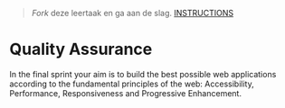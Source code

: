 > _Fork_ deze leertaak en ga aan de slag.
> [INSTRUCTIONS](https://github.com/fdnd-task/final-sprint-quality-assurance/blob/main/docs/INSTRUCTIONS.md)


# Quality Assurance
In the final sprint your aim is to build the best possible web applications according to the fundamental principles of the web: Accessibility, Performance, Responsiveness and Progressive Enhancement.
<!-- Geef je project een titel en schrijf in één zin wat het is -->
